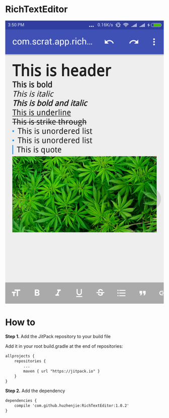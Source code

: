 # RichTextEditor



![](https://github.com/MyoZawOo/RichTextEditor/blob/master/images/preview_two.png)

# How to

**Step 1.** Add the JitPack repository to your build file

Add it in your root build.gradle at the end of repositories:

```
allprojects {
	repositories {
		...
		maven { url "https://jitpack.io" }
	}
}
```

**Step 2.** Add the dependency

```
dependencies {
    compile 'com.github.huzhenjie:RichTextEditor:1.0.2'
}
```

